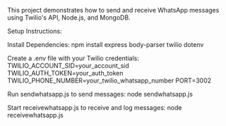 This project demonstrates how to send and receive WhatsApp messages using Twilio's API, Node.js, and MongoDB. 

Setup Instructions:

Install Dependencies: npm install express body-parser twilio dotenv

Create a .env file with your Twilio credentials: 
TWILIO_ACCOUNT_SID=your_account_sid 
TWILIO_AUTH_TOKEN=your_auth_token 
TWILIO_PHONE_NUMBER=your_twilio_whatsapp_number 
PORT=3002

Run sendwhatsapp.js to send messages: 
node sendwhatsapp.js

Start receivewhatsapp.js to receive and log messages: 
node receivewhatsapp.js

